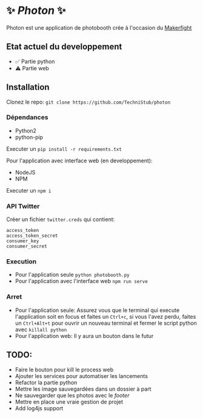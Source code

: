 # ✨ ***Photon*** ✨

Photon est une application de photobooth crée à l'occasion du [Makerfight](https://www.makerfight.fr)

## Etat actuel du developpement

 - ✅ Partie python
 - ⚠️ Partie web 

## Installation

Clonez le repo: `git clone https://github.com/TechniStub/photon`

### Dépendances

 - Python2
 - python-pip

Executer un `pip install -r requirements.txt`

Pour l'application avec interface web (en developpement):
 - NodeJS
 - NPM

Executer un `npm i`

### API Twitter

Créer un fichier `twitter.creds` qui contient:
```
access_token
access_token_secret
consumer_key
consumer_secret
```

### Execution 

 - Pour l'application seule  `python photobooth.py`
 - Pour l'application avec l'interface web  `npm run serve`

### Arret

 - Pour l'application seule: Assurez vous que le terminal qui execute l'application soit en focus et faites un `Ctrl+c`, si vous l'avez perdu, faites un `Ctrl+Alt+t` pour ouvrir un nouveau terminal et fermer le script python avec `killall python`
 - Pour l'application web: Il y aura un bouton dans le futur

## TODO:
 - Faire le bouton pour kill le process web
 - Ajouter les services pour automatiser les lancements
 - Refactor la partie python 
 - Mettre les image sauvegardées dans un dossier à part
 - Ne sauvegarder que les photos avec le *footer*
 - Mettre en place une vraie gestion de projet 
 - Add log4js support